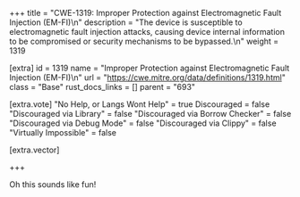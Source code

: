 +++
title = "CWE-1319: Improper Protection against Electromagnetic Fault Injection (EM-FI)\n"
description = "The device is susceptible to electromagnetic fault injection attacks, causing device internal information to be compromised or security mechanisms to be bypassed.\n"
weight = 1319

[extra]
id = 1319
name = "Improper Protection against Electromagnetic Fault Injection (EM-FI)\n"
url = "https://cwe.mitre.org/data/definitions/1319.html"
class = "Base"
rust_docs_links = []
parent = "693"

[extra.vote]
"No Help, or Langs Wont Help" = true
Discouraged = false
"Discouraged via Library" = false
"Discouraged via Borrow Checker" = false
"Discouraged via Debug Mode" = false
"Discouraged via Clippy" = false
"Virtually Impossible" = false

[extra.vector]

+++

Oh this sounds like fun!